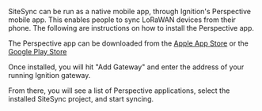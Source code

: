 
SiteSync can be run as a native mobile app, through Ignition's Perspective mobile app. This enables people to sync LoRaWAN devices from their phone.
The following are instructions on how to install the Perspective app.

The Perspective app can be downloaded from the [Apple App Store](https://apps.apple.com/us/app/ignition-perspective/id1430340904) or the [Google Play Store]( https://play.google.com/store/apps/details?id=com.inductiveautomation.perspectiveapp&hl=en_US&pli=1)


Once installed,  you will hit "Add Gateway" and enter the address of your running Ignition gateway.

From there, you will see a list of Perspective applications, select the installed SiteSync project, and start syncing.